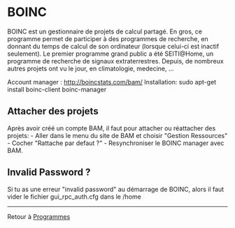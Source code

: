# BOINC

BOINC est un gestionnaire de projets de calcul partagé. En gros, ce
programme permet de participer à des programmes de recherche, en donnant
du temps de calcul de son ordinateur (lorsque celui-ci est inactif
seulement). Le premier programme grand public a été SEITI@Home, un
programme de recherche de signaux extraterrestres. Depuis, de nombreux
autres projets ont vu le jour, en climatologie, medecine, ...

Account manager : <http://boincstats.com/bam/> Installation: sudo
apt-get install boinc-client boinc-manager

## Attacher des projets

Après avoir créé un compte BAM, il faut pour attacher ou réattacher des
projets: - Aller dans le menu du site de BAM et choisir "Gestion
Ressources" - Cocher "Rattache par defaut ?" - Resynchroniser le BOINC
manager avec BAM.

## Invalid Password ?

Si tu as une erreur "invalid password" au démarrage de BOINC, alors il
faut vider le fichier gui_rpc_auth.cfg dans le /home

------------------------------------------------------------------------

Retour à [Programmes](Programmes "wikilink")

